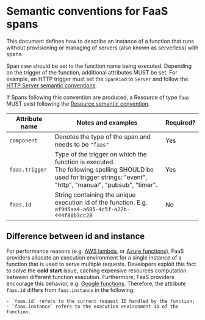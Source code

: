 # Semantic conventions for FaaS spans

This document defines how to describe an instance of a function that runs without provisioning or managing of servers (also known as serverless) with spans.

Span `name` should be set to the function name being executed. Depending on the trigger of the function, additional attributes MUST be set. For example, an HTTP trigger must set the `SpanKind` to `Server` and follow the [HTTP Server semantic conventions](data-http.md#http-server-semantic-conventions).

If Spans following this convention are produced, a Resource of type `faas` MUST exist following the [Resource semantic convention](data-resource-semantic-conventions.md#function-as-a-service). 

| Attribute name  | Notes  and examples  | Required? |
|---|---|--|
| `component` | Denotes the type of the span and needs to be `"faas"` | Yes | 
| `faas.trigger` | Type of the trigger on which the function is executed. <br > The following spelling SHOULD be used for trigger strings: "event", "http", "manual", "pubsub", "timer". | Yes |
| `faas.id` | String containing the unique execution id of the function. E.g. `af9d5aa4-a685-4c5f-a22b-444f80b3cc28` | No |

## Difference between id and instance

For performance reasons (e.g. [AWS lambda], or [Azure functions]), FaaS providers allocate an execution environment for a single instance of a function that is used to serve multiple requests.
Developers exploit this fact to solve the **cold start** issue, caching expensive resources computation between different function execution. 
Furthermore, FaaS providers encourage this behavior, e.g. [Google functions].
Therefore, the attribute `faas.id` differs from `faas.instance` in the following:

    - `faas.id` refers to the current request ID handled by the function;
    - `faas.instance` refers to the execution environment ID of the function.



[AWS lambda]: https://docs.aws.amazon.com/lambda/latest/dg/lambda-runtimes.html
[Azure functions]: https://docs.microsoft.com/en-us/azure/azure-functions/manage-connections#static-clients
[Google functions]: https://cloud.google.com/functions/docs/concepts/exec#function_scope_versus_global_scope